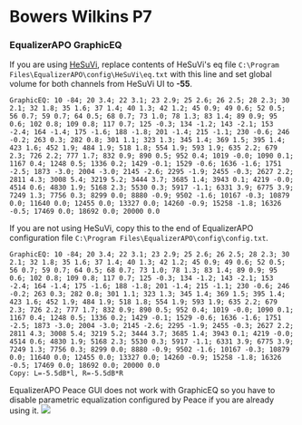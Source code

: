 # Bowers Wilkins P7
### EqualizerAPO GraphicEQ
If you are using [HeSuVi](https://sourceforge.net/projects/hesuvi/), replace contents of HeSuVi's eq file `C:\Program Files\EqualizerAPO\config\HeSuVi\eq.txt` with this line and set global volume for both channels from HeSuVi UI to **-55**.
```
GraphicEQ: 10 -84; 20 3.4; 22 3.1; 23 2.9; 25 2.6; 26 2.5; 28 2.3; 30 2.1; 32 1.8; 35 1.6; 37 1.4; 40 1.3; 42 1.2; 45 0.9; 49 0.6; 52 0.5; 56 0.7; 59 0.7; 64 0.5; 68 0.7; 73 1.0; 78 1.3; 83 1.4; 89 0.9; 95 0.6; 102 0.8; 109 0.8; 117 0.7; 125 -0.3; 134 -1.2; 143 -2.1; 153 -2.4; 164 -1.4; 175 -1.6; 188 -1.8; 201 -1.4; 215 -1.1; 230 -0.6; 246 -0.2; 263 0.3; 282 0.8; 301 1.1; 323 1.3; 345 1.4; 369 1.5; 395 1.4; 423 1.6; 452 1.9; 484 1.9; 518 1.8; 554 1.9; 593 1.9; 635 2.2; 679 2.3; 726 2.2; 777 1.7; 832 0.9; 890 0.5; 952 0.4; 1019 -0.0; 1090 0.1; 1167 0.4; 1248 0.5; 1336 0.2; 1429 -0.1; 1529 -0.6; 1636 -1.6; 1751 -2.5; 1873 -3.0; 2004 -3.0; 2145 -2.6; 2295 -1.9; 2455 -0.3; 2627 2.2; 2811 4.3; 3008 5.4; 3219 5.2; 3444 3.7; 3685 1.4; 3943 0.1; 4219 -0.0; 4514 0.6; 4830 1.9; 5168 2.3; 5530 0.3; 5917 -1.1; 6331 3.9; 6775 3.9; 7249 1.3; 7756 0.3; 8299 0.0; 8880 -0.9; 9502 -1.6; 10167 -0.3; 10879 0.0; 11640 0.0; 12455 0.0; 13327 0.0; 14260 -0.9; 15258 -1.8; 16326 -0.5; 17469 0.0; 18692 0.0; 20000 0.0
```
If you are not using HeSuVi, copy this to the end of EqualizerAPO configuration file `C:\Program Files\EqualizerAPO\config\config.txt`.
```
GraphicEQ: 10 -84; 20 3.4; 22 3.1; 23 2.9; 25 2.6; 26 2.5; 28 2.3; 30 2.1; 32 1.8; 35 1.6; 37 1.4; 40 1.3; 42 1.2; 45 0.9; 49 0.6; 52 0.5; 56 0.7; 59 0.7; 64 0.5; 68 0.7; 73 1.0; 78 1.3; 83 1.4; 89 0.9; 95 0.6; 102 0.8; 109 0.8; 117 0.7; 125 -0.3; 134 -1.2; 143 -2.1; 153 -2.4; 164 -1.4; 175 -1.6; 188 -1.8; 201 -1.4; 215 -1.1; 230 -0.6; 246 -0.2; 263 0.3; 282 0.8; 301 1.1; 323 1.3; 345 1.4; 369 1.5; 395 1.4; 423 1.6; 452 1.9; 484 1.9; 518 1.8; 554 1.9; 593 1.9; 635 2.2; 679 2.3; 726 2.2; 777 1.7; 832 0.9; 890 0.5; 952 0.4; 1019 -0.0; 1090 0.1; 1167 0.4; 1248 0.5; 1336 0.2; 1429 -0.1; 1529 -0.6; 1636 -1.6; 1751 -2.5; 1873 -3.0; 2004 -3.0; 2145 -2.6; 2295 -1.9; 2455 -0.3; 2627 2.2; 2811 4.3; 3008 5.4; 3219 5.2; 3444 3.7; 3685 1.4; 3943 0.1; 4219 -0.0; 4514 0.6; 4830 1.9; 5168 2.3; 5530 0.3; 5917 -1.1; 6331 3.9; 6775 3.9; 7249 1.3; 7756 0.3; 8299 0.0; 8880 -0.9; 9502 -1.6; 10167 -0.3; 10879 0.0; 11640 0.0; 12455 0.0; 13327 0.0; 14260 -0.9; 15258 -1.8; 16326 -0.5; 17469 0.0; 18692 0.0; 20000 0.0
Copy: L=-5.5dB*l, R=-5.5dB*R
```
EqualizerAPO Peace GUI does not work with GraphicEQ so you have to disable parametric equalization configured by Peace if you are already using it.
![](https://raw.githubusercontent.com/jaakkopasanen/AutoEq/master/results/Sonoma%20Model%20One/innerfidelity/onear/Bowers%20Wilkins%20P7/Bowers%20Wilkins%20P7.png)
